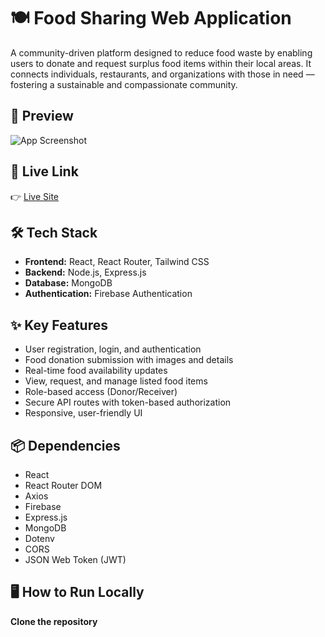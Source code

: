 # 🍽️ Food Sharing Web Application

A community-driven platform designed to reduce food waste by enabling users to donate and request surplus food items within their local areas. It connects individuals, restaurants, and organizations with those in need — fostering a sustainable and compassionate community.

## 📸 Preview

![App Screenshot](./screenshot.png)

## 🚀 Live Link

👉 [Live Site](https://food-sharing-auth-9235a.web.app)

## 🛠️ Tech Stack

- **Frontend:** React, React Router, Tailwind CSS
- **Backend:** Node.js, Express.js
- **Database:** MongoDB
- **Authentication:** Firebase Authentication

## ✨ Key Features

- User registration, login, and authentication
- Food donation submission with images and details
- Real-time food availability updates
- View, request, and manage listed food items
- Role-based access (Donor/Receiver)
- Secure API routes with token-based authorization
- Responsive, user-friendly UI

## 📦 Dependencies

- React
- React Router DOM
- Axios
- Firebase
- Express.js
- MongoDB
- Dotenv
- CORS
- JSON Web Token (JWT)

## 🖥️ How to Run Locally

**Clone the repository**
